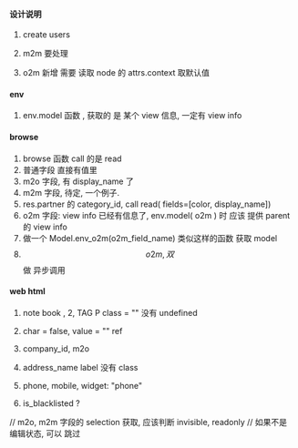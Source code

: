 #### 设计说明

1. create users
2. m2m 要处理

3. o2m 新增 需要 读取 node 的 attrs.context 取默认值

#### env

1. env.model 函数 , 获取的 是 某个 view 信息, 一定有 view info

#### browse

1. browse 函数 call 的是 read
2. 普通字段 直接有值里
3. m2o 字段, 有 display_name 了
4. m2m 字段, 待定, 一个例子.
5. res.partner 的 category_id, call read( fields=[color, display_name])
6. o2m 字段: view info 已经有信息了, env.model( o2m ) 时 应该 提供 parent 的 view info
7. 做一个 Model.env_o2m(o2m_field_name) 类似这样的函数 获取 model
8. $$o2m, 双 $$ 做 异步调用

#### web html

1. note book , 2, TAG P class = "" 没有 undefined
2. char = false, value = "" ref
3. company_id, m2o

4. address_name label 没有 class
5. phone, mobile, widget: "phone"
6. is_blacklisted ?

// m2o, m2m 字段的 selection 获取, 应该判断 invisible, readonly
// 如果不是 编辑状态, 可以 跳过
